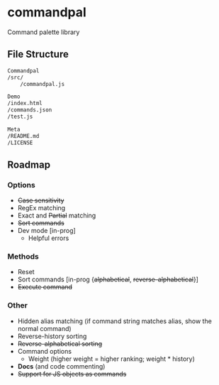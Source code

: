 # commandpal

Command palette library

## File Structure

```markdown
Commandpal
/src/
    /commandpal.js

Demo
/index.html
/commands.json
/test.js

Meta
/README.md
/LICENSE
```

## Roadmap

### Options

+ ~~Case sensitivity~~
+ RegEx matching
+ Exact and ~~Partial~~ matching
+ ~~Sort commands~~
+ Dev mode [in-prog]
  + Helpful errors

### Methods

+ Reset
+ Sort commands [in-prog {~~alphabetical~~, ~~reverse-alphabetical~~}]
+ ~~Execute command~~

### Other

+ Hidden alias matching (if command string matches alias, show the normal command)
+ Reverse-history sorting
+ ~~Reverse-alphabetical sorting~~
+ Command options
  + Weight (higher weight = higher ranking; weight * history)
+ **Docs** (and code commenting)
+ ~~Support for JS objects as commands~~
